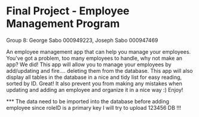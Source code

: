 # Final Project - Employee Management Program
Group 8: George Sabo 000949223, Joseph Sabo 000947469

An employee management app that can help you manage your employees.
You've got a problem, too many employees to handle, why not make an app? We did!
This app will allow you to manage your employees by add/updating and fire.... deleting them from the database.
This app will also display all tables in the database in a nice and tidy list for easy reading, sorted by ID.
Great!
It also prevent you from making any mistakes when updating and adding an employee
	and organize it in a nice way :)
Enjoy!

*** The data need to be imported into the database before adding employee since roleID is a primary key
	I will try to upload 123456 DB  !!!
